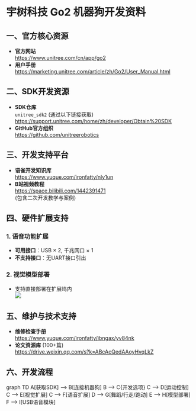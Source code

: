 # 宇树科技 Go2 机器狗开发资料

## 一、官方核心资源
- **官方网站**  
  https://www.unitree.com/cn/app/go2
- **用户手册**  
  https://marketing.unitree.com/article/zh/Go2/User_Manual.html

## 二、SDK开发资源
- **SDK仓库**  
  `unitree_sdk2` (通过以下链接获取)  
  https://support.unitree.com/home/zh/developer/Obtain%20SDK  
- **GitHub官方组织**  
  https://github.com/unitreerobotics

## 三、开发支持平台
- **语雀开发知识库**  
  https://www.yuque.com/ironfatty/nly1un
- **B站视频教程**  
  https://space.bilibili.com/1442391471  
  (包含二次开发教学与案例)

## 四、硬件扩展支持
### 1. 语音功能扩展
- **可用接口**：USB × 2, 千兆网口 × 1
- **不支持接口**：无UART接口引出

### 2. 视觉模型部署
- 支持直接部署在扩展坞内  
  ![](https://via.placeholder.com/150?text=扩展坞示意图)

## 五、维护与技术支持
- **维修检查手册**  
  https://www.yuque.com/ironfatty/ibngax/yv84nk
- **论文资源库** (100+篇)  
  https://drive.weixin.qq.com/s?k=ABcAcQedAAoyHvqLkZ

## 六、开发流程
graph TD
    A[获取SDK] --> B[连接机器狗]
    B --> C{开发选项}
    C --> D[运动控制]
    C --> E[视觉扩展]
    C --> F[语音扩展]
    D --> G[舞蹈/行走/跑动]
    E --> H[模型部署]
    F --> I[USB语音模块]
